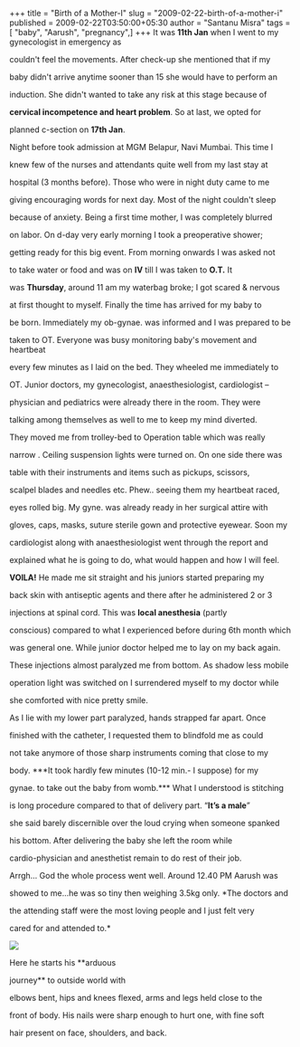 +++
title = "Birth of a Mother-I"
slug = "2009-02-22-birth-of-a-mother-i"
published = 2009-02-22T03:50:00+05:30
author = "Santanu Misra"
tags = [ "baby", "Aarush", "pregnancy",]
+++
It was **11th Jan** when I went to my gynecologist in emergency as

couldn't feel the movements. After check-up she mentioned that if my

baby didn't arrive anytime sooner than 15 she would have to perform an

induction. She didn't wanted to take any risk at this stage because of

**cervical incompetence and heart problem**. So at last, we opted for

planned c-section on **17th Jan**.



  



Night before took admission at MGM Belapur, Navi Mumbai. This time I

knew few of the nurses and attendants quite well from my last stay at

hospital (3 months before). Those who were in night duty came to me

giving encouraging words for next day. Most of the night couldn't sleep

because of anxiety. Being a first time mother, I was completely blurred

on labor. On d-day very early morning I took a preoperative shower;

getting ready for this big event. From morning onwards I was asked not

to take water or food and was on **IV** till I was taken to **O.T.** It

was **Thursday**, around 11 am my waterbag broke; I got scared & nervous

at first thought to myself. Finally the time has arrived for my baby to

be born. Immediately my ob-gynae. was informed and I was prepared to be

taken to OT. Everyone was busy monitoring baby's movement and heartbeat

every few minutes as I laid on the bed. They wheeled me immediately to

OT. Junior doctors, my gynecologist, anaesthesiologist, cardiologist –

physician and pediatrics were already there in the room. They were

talking among themselves as well to me to keep my mind diverted.



  



They moved me from trolley-bed to Operation table which was really

narrow . Ceiling suspension lights were turned on. On one side there was

table with their instruments and items such as pickups, scissors,

scalpel blades and needles etc. Phew.. seeing them my heartbeat raced,

eyes rolled big. My gyne. was already ready in her surgical attire with

gloves, caps, masks, suture sterile gown and protective eyewear. Soon my

cardiologist along with anaesthesiologist went through the report and

explained what he is going to do, what would happen and how I will feel.

**VOILA!** He made me sit straight and his juniors started preparing my

back skin with antiseptic agents and there after he administered 2 or 3

injections at spinal cord. This was **local anesthesia** (partly

conscious) compared to what I experienced before during 6th month which

was general one. While junior doctor helped me to lay on my back again.

These injections almost paralyzed me from bottom. As shadow less mobile

operation light was switched on I surrendered myself to my doctor while

she comforted with nice pretty smile.



  



As I lie with my lower part paralyzed, hands strapped far apart. Once

finished with the catheter, I requested them to blindfold me as could

not take anymore of those sharp instruments coming that close to my

body. ***It took hardly few minutes (10-12 min.- I suppose) for my

gynae. to take out the baby from womb.*** What I understood is stitching

is long procedure compared to that of delivery part. “**It’s a male**”

she said barely discernible over the loud crying when someone spanked

his bottom. After delivering the baby she left the room while

cardio-physician and anesthetist remain to do rest of their job.

Arrgh... God the whole process went well. Around 12.40 PM Aarush was

showed to me...he was so tiny then weighing 3.5kg only. *The doctors and

the attending staff were the most loving people and I just felt very

cared for and attended to.*



  



[![](../images/thumbnails/2009-02-22-birth-of-a-mother-i-aarush-1st.jpg)](../images/2009-02-22-birth-of-a-mother-i-aarush-1st.jpg)



<span style="text-align: justify;">Here he starts his </span>**arduous

journey**<span style="text-align: justify;"> to outside world with

elbows bent, hips and knees flexed, arms and legs held close to the

front of body. His nails were sharp enough to hurt one, with fine soft

hair present on face, shoulders, and back.</span>
